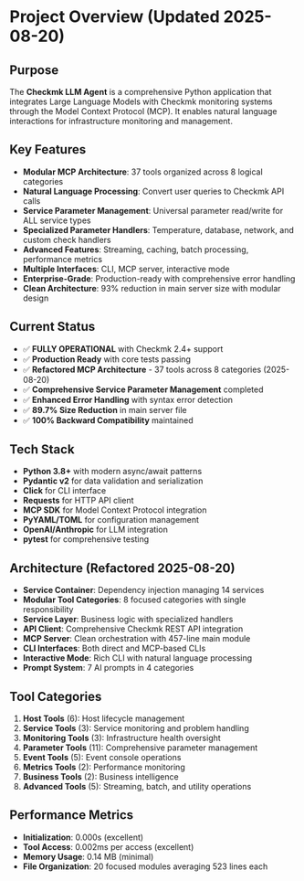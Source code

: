 # Project Overview (Updated 2025-08-20)

## Purpose
The **Checkmk LLM Agent** is a comprehensive Python application that integrates Large Language Models with Checkmk monitoring systems through the Model Context Protocol (MCP). It enables natural language interactions for infrastructure monitoring and management.

## Key Features
- **Modular MCP Architecture**: 37 tools organized across 8 logical categories
- **Natural Language Processing**: Convert user queries to Checkmk API calls
- **Service Parameter Management**: Universal parameter read/write for ALL service types
- **Specialized Parameter Handlers**: Temperature, database, network, and custom check handlers
- **Advanced Features**: Streaming, caching, batch processing, performance metrics
- **Multiple Interfaces**: CLI, MCP server, interactive mode
- **Enterprise-Grade**: Production-ready with comprehensive error handling
- **Clean Architecture**: 93% reduction in main server size with modular design

## Current Status
- ✅ **FULLY OPERATIONAL** with Checkmk 2.4+ support
- ✅ **Production Ready** with core tests passing
- ✅ **Refactored MCP Architecture** - 37 tools across 8 categories (2025-08-20)
- ✅ **Comprehensive Service Parameter Management** completed
- ✅ **Enhanced Error Handling** with syntax error detection
- ✅ **89.7% Size Reduction** in main server file
- ✅ **100% Backward Compatibility** maintained

## Tech Stack
- **Python 3.8+** with modern async/await patterns
- **Pydantic v2** for data validation and serialization
- **Click** for CLI interface
- **Requests** for HTTP API client
- **MCP SDK** for Model Context Protocol integration
- **PyYAML/TOML** for configuration management
- **OpenAI/Anthropic** for LLM integration
- **pytest** for comprehensive testing

## Architecture (Refactored 2025-08-20)
- **Service Container**: Dependency injection managing 14 services
- **Modular Tool Categories**: 8 focused categories with single responsibility
- **Service Layer**: Business logic with specialized handlers
- **API Client**: Comprehensive Checkmk REST API integration
- **MCP Server**: Clean orchestration with 457-line main module
- **CLI Interfaces**: Both direct and MCP-based CLIs
- **Interactive Mode**: Rich CLI with natural language processing
- **Prompt System**: 7 AI prompts in 4 categories

## Tool Categories
1. **Host Tools** (6): Host lifecycle management
2. **Service Tools** (3): Service monitoring and problem handling
3. **Monitoring Tools** (3): Infrastructure health oversight
4. **Parameter Tools** (11): Comprehensive parameter management
5. **Event Tools** (5): Event console operations
6. **Metrics Tools** (2): Performance monitoring
7. **Business Tools** (2): Business intelligence
8. **Advanced Tools** (5): Streaming, batch, and utility operations

## Performance Metrics
- **Initialization**: 0.000s (excellent)
- **Tool Access**: 0.002ms per access (excellent)
- **Memory Usage**: 0.14 MB (minimal)
- **File Organization**: 20 focused modules averaging 523 lines each